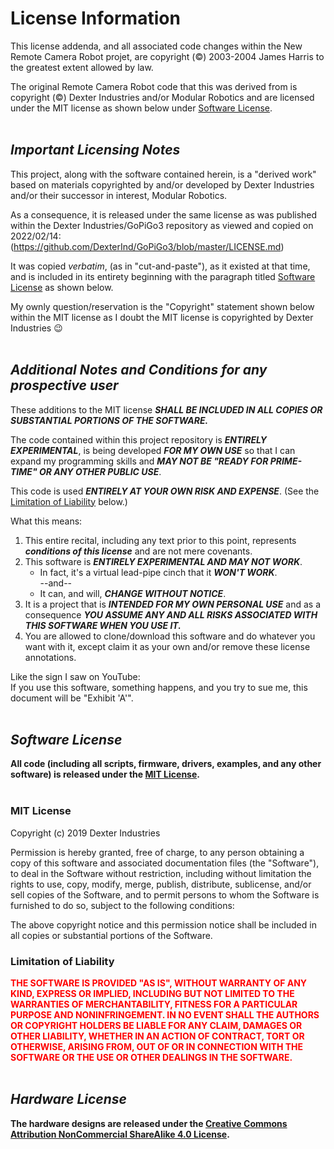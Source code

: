 # License Information
This license addenda, and all associated code changes within the New Remote Camera Robot projet, are copyright (&copy;) 2003-2004 James Harris to the greatest extent allowed by law.

The original Remote Camera Robot code that this was derived from is copyright (&copy;) Dexter Industries and/or Modular Robotics and are licensed under the MIT license as shown below under [Software License](#software-license).<br>
<br>

## _Important Licensing Notes_
This project, along with the software contained herein, is a "derived work" based on materials copyrighted by
and/or developed by Dexter Industries and/or their successor in interest, Modular Robotics.

As a consequence, it is released under the same license as was published
within the Dexter Industries/GoPiGo3 repository as viewed and copied on 2022/02/14:&nbsp;
(https://github.com/DexterInd/GoPiGo3/blob/master/LICENSE.md)<br>

It was copied *verbatim*, (as in "cut-and-paste"), as it existed at that time, and is included in its entirety beginning with the paragraph titled [Software License](#software-license) as shown below.

My ownly question/reservation is the "Copyright" statement shown below within the MIT license as I doubt the MIT license is copyrighted by Dexter Industries :wink:<br>
<br>

## _Additional Notes and Conditions for any prospective user_
These additions to the MIT license ***SHALL BE INCLUDED IN ALL COPIES OR SUBSTANTIAL PORTIONS OF THE SOFTWARE.***

The code contained within this project repository is ***ENTIRELY EXPERIMENTAL***, is being developed ***FOR MY OWN USE*** so that I can expand my programming skills and ***MAY NOT BE "READY FOR PRIME-TIME" OR ANY OTHER PUBLIC USE***.

This code is used ***ENTIRELY AT YOUR OWN RISK AND EXPENSE***. (See the [Limitation of Liability](#limitation-of-liability) below.)

What this means:
1.  This entire recital, including any text prior to this point, represents ***conditions of this license*** and are not mere covenants.
3.  This software is ***ENTIRELY EXPERIMENTAL AND MAY NOT WORK***.<br>
    * In fact, it's a virtual lead-pipe cinch that it ***WON'T WORK***.<br>
--and--<br>
    * It can, and will, ***CHANGE WITHOUT NOTICE***.
4.  It is a project that is ***INTENDED FOR MY OWN PERSONAL USE*** and as a consequence ***YOU ASSUME ANY AND ALL RISKS ASSOCIATED WITH THIS SOFTWARE WHEN YOU USE IT.***
5.  You are allowed to clone/download this software and do whatever you want with it, except claim it as your own and/or remove these license annotations.

Like the sign I saw on YouTube:<br>
If you use this software, something happens, and you try to sue me, this document will be "Exhibit 'A'".<br>
<br>

## _Software License_

**All code (including all scripts, firmware, drivers, examples, and any other
software) is released under the [MIT License].**<br><br>

[MIT License]: http://choosealicense.com/licenses/mit/

### MIT License

Copyright (c) 2019 Dexter Industries

Permission is hereby granted, free of charge, to any person obtaining a copy
of this software and associated documentation files (the "Software"), to deal
in the Software without restriction, including without limitation the rights
to use, copy, modify, merge, publish, distribute, sublicense, and/or sell
copies of the Software, and to permit persons to whom the Software is
furnished to do so, subject to the following conditions:

The above copyright notice and this permission notice shall be included in all
copies or substantial portions of the Software.

### Limitation of Liability
<span style='color: red;'>**THE SOFTWARE IS PROVIDED "AS IS", WITHOUT WARRANTY OF ANY KIND, EXPRESS OR IMPLIED, INCLUDING BUT NOT LIMITED TO THE WARRANTIES OF MERCHANTABILITY, FITNESS FOR A PARTICULAR PURPOSE AND NONINFRINGEMENT. IN NO EVENT SHALL THE AUTHORS OR COPYRIGHT HOLDERS BE LIABLE FOR ANY CLAIM, DAMAGES OR OTHER LIABILITY, WHETHER IN AN ACTION OF CONTRACT, TORT OR OTHERWISE, ARISING FROM, OUT OF OR IN CONNECTION WITH THE SOFTWARE OR THE USE OR OTHER DEALINGS IN THE SOFTWARE.**</span><br>
<br>

## _Hardware License_

**The hardware designs are released under the [Creative Commons Attribution
NonCommercial ShareAlike 4.0 License][CC4].**

[CC4]: https://creativecommons.org/licenses/by-nc-sa/4.0/
